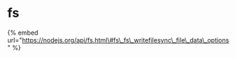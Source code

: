 # fs

{% embed url="https://nodejs.org/api/fs.html\#fs\_fs\_writefilesync\_file\_data\_options" %}



